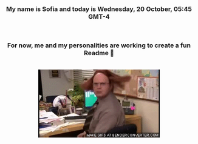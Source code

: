 


<div align="center">
<h3 >My name is Sofia and today is Wednesday, 20 October, 05:45 GMT-4</h3><br>
<h3 >For now, me and my personalities are working to create a fun Readme 👋
</h3><br>
<img src='img/dwight.gif' alt='working...'/>
</div>
